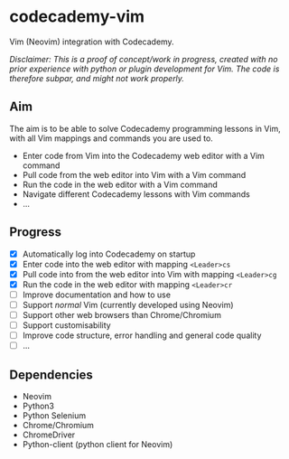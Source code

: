 # codecademy-vim
Vim (Neovim) integration with Codecademy.

*Disclaimer: This is a proof of concept/work in progress, created with no prior experience with python or plugin development for Vim.
The code is therefore subpar, and might not work properly.*

## Aim
The aim is to be able to solve Codecademy programming lessons in Vim, with all Vim mappings and commands you are used to.
- Enter code from Vim into the Codecademy web editor with a Vim command
- Pull code from the web editor into Vim with a Vim command
- Run the code in the web editor with a Vim command
- Navigate different Codecademy lessons with Vim commands
- ...

## Progress
- [x] Automatically log into Codecademy on startup
- [x] Enter code into the web editor with mapping `<Leader>cs`
- [x] Pull code into from the web editor into Vim with mapping `<Leader>cg`
- [x] Run the code in the web editor with mapping `<Leader>cr`
- [ ] Improve documentation and how to use
- [ ] Support *normal* Vim (currently developed using Neovim)
- [ ] Support other web browsers than Chrome/Chromium
- [ ] Support customisability
- [ ] Improve code structure, error handling and general code quality
- [ ] ...

## Dependencies
- Neovim
- Python3
- Python Selenium
- Chrome/Chromium
- ChromeDriver
- Python-client (python client for Neovim)
